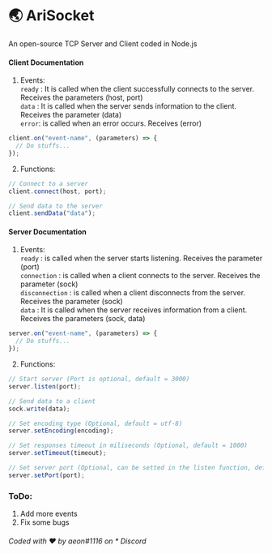 # 🌏 AriSocket
An open-source TCP Server and Client coded in Node.js

#### Client Documentation
1) Events:  
`ready` : It is called when the client successfully connects to the server. Receives the parameters (host, port)  
`data` : It is called when the server sends information to the client. Receives the parameter (data)  
`error`: is called when an error occurs. Receives (error)  

```javascript
client.on("event-name", (parameters) => {
  // Do stuffs...
});
```
  
2) Functions:  
```javascript
// Connect to a server
client.connect(host, port);

// Send data to the server
client.sendData("data");
```  
  
  
  
#### Server Documentation
1) Events:  
`ready` : is called when the server starts listening. Receives the parameter (port)  
`connection` : is called when a client connects to the server. Receives the parameter (sock)  
`disconnection` : is called when a client disconnects from the server. Receives the parameter (sock)  
`data` : It is called when the server receives information from a client. Receives the parameters (sock, data)  

```javascript
server.on("event-name", (parameters) => {
  // Do stuffs...
});
```
  
2) Functions:  
```javascript
// Start server (Port is optional, default = 3000)
server.listen(port);

// Send data to a client
sock.write(data);

// Set encoding type (Optional, default = utf-8)
server.setEncoding(encoding);

// Set responses timeout in miliseconds (Optional, default = 1000)
server.setTimeout(timeout);

// Set server port (Optional, can be setted in the listen function, default = 3000)
server.setPort(port);
```  
### ToDo:
1) Add more events
2) Fix some bugs


###### Coded with ❤️ by aeon#1116 on * Discord
